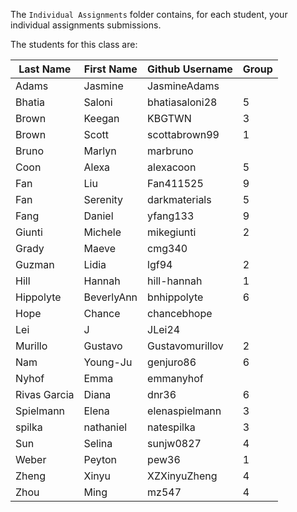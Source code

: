 
The `Individual Assignments` folder contains, for each student, your individual assignments submissions.

The students for this class are:

| **Last Name** | **First Name** | **Github Username** | **Group** |
|---------------|----------------|---------------------|-----------|
| Adams         | Jasmine        | JasmineAdams        |           |
| Bhatia        | Saloni         | bhatiasaloni28      | 5         |
| Brown         | Keegan         | KBGTWN              | 3         |
| Brown         | Scott          | scottabrown99       | 1         |
| Bruno         | Marlyn         | marbruno            |           |
| Coon          | Alexa          | alexacoon           | 5         |
| Fan           | Liu            | Fan411525           | 9         |
| Fan           | Serenity       | darkmaterials       | 5         |
| Fang          | Daniel         | yfang133            | 9         |
| Giunti        | Michele        | mikegiunti          | 2         |
| Grady         | Maeve          | cmg340              |           |
| Guzman        | Lidia          | lgf94               | 2         |
| Hill          | Hannah         | hill-hannah         | 1         |
| Hippolyte     | BeverlyAnn     | bnhippolyte         | 6         |
| Hope          | Chance         | chancebhope         |           |
| Lei           | J              | JLei24              |           |
| Murillo       | Gustavo        | Gustavomurillov     | 2         |
| Nam           | Young-Ju       | genjuro86           | 6         |
| Nyhof         | Emma           | emmanyhof           |           |
| Rivas Garcia  | Diana          | dnr36               | 6         |
| Spielmann     | Elena          | elenaspielmann      | 3         |
| spilka        | nathaniel      | natespilka          | 3         |
| Sun           | Selina         | sunjw0827           | 4         |
| Weber         | Peyton         | pew36               | 1         |
| Zheng         | Xinyu          | XZXinyuZheng        | 4         |
| Zhou          | Ming           | mz547               | 4         |
